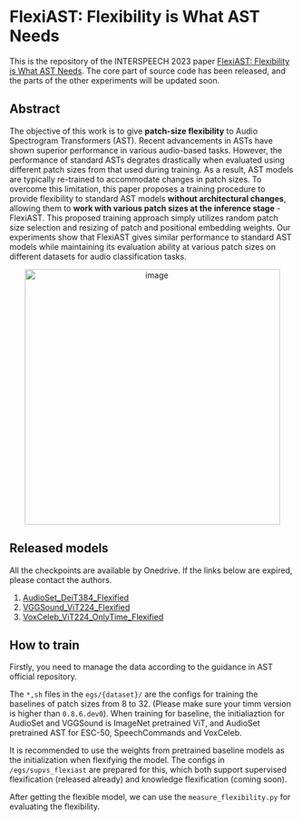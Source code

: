 # FlexiAST: Flexibility is What AST Needs
This is the repository of the INTERSPEECH 2023 paper [FlexiAST: Flexibility is What AST Needs](https://arxiv.org/abs/2307.09286).
The core part of source code has been released, and the parts of the other experiments will be updated soon.

## Abstract
The objective of this work is to give **patch-size flexibility** to Audio Spectrogram Transformers (AST). Recent advancements in ASTs have shown superior performance in various audio-based tasks. However, the performance of standard ASTs degrates drastically when evaluated using different patch sizes from that used during training. As a result, AST models are typically re-trained to accommodate changes in patch sizes. To overcome this limitation, this paper proposes a training procedure to provide flexibility to standard AST models **without architectural changes**, allowing them to **work with various patch sizes at the inference stage** - FlexiAST. This proposed training approach simply utilizes random patch size selection and resizing of patch and positional embedding weights. Our experiments show that FlexiAST gives similar performance to standard AST models while maintaining its evaluation ability at various patch sizes on different datasets for audio classification tasks.

<div align=center>
<img width="450" alt="image" src="https://github.com/JiuFengSC/FlexiAST_INTERSPEECH23/assets/80580308/cb2373b5-e47b-40f9-a99a-c005bc7adebb">
</div>

## Released models
All the checkpoints are available by Onedrive. If the links below are expired, please contact the authors.

1. [AudioSet_DeiT384_Flexified](https://1drv.ms/u/s!AtNFLJkyZiNRgYQ2e_TKF3VQuVcAbg?e=JjdTSp)
2. [VGGSound_ViT224_Flexified](https://1drv.ms/u/s!AtNFLJkyZiNRgYQ4uUK79OCh0RJAvQ?e=I2njoh)
3. [VoxCeleb_ViT224_OnlyTime_Flexified](https://1drv.ms/u/s!AtNFLJkyZiNRgYQ3fUyrewDAikQr5A?e=cER9r3)


## How to train

Firstly, you need to manage the data according to the guidance in AST official repository.

The `*,sh` files in the `egs/{dataset}/` are the configs for training the baselines of patch sizes from 8 to 32. (Please make sure your timm version is higher than `0.8.6.dev0`). When training for baseline, the initialiaztion for AudioSet and VGGSound is ImageNet pretrained ViT, and AudioSet pretrained AST for ESC-50, SpeechCommands and VoxCeleb.

It is recommended to use the weights from pretrained baseline models as the initialization when flexifying the model. The configs in  `/egs/supvs_flexiast` are prepared for this, which both support supervised flexification (released already) and knowledge flexification (coming soon).

After getting the flexible model, we can use the `measure_flexibility.py` for evaluating the flexibility.
